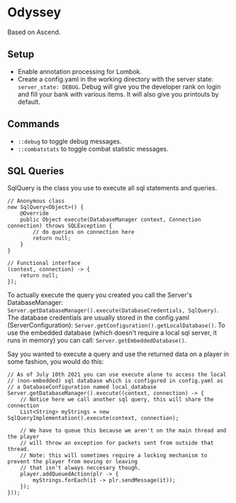 # Odyssey #
Based on Ascend.

## Setup
- Enable annotation processing for Lombok.
- Create a config.yaml in the working directory with the server state: `server_state: DEBUG`.
Debug will give you the developer rank on login and fill your bank with various items.
It will also give you printouts by default.

## Commands
- `::debug` to toggle debug messages.
- `::combatstats` to toggle combat statistic messages.

## SQL Queries
SqlQuery is the class you use to execute all sql statements and queries.

```
// Anonymous class
new SqlQuery<Object>() {
    @Override
    public Object execute(DatabaseManager context, Connection connection) throws SQLException {
        // do queries on connection here
        return null;
    }
}

// Functional interface
(context, connection) -> {
    return null;
});
```

To actually execute the query you created you call the Server's DatabaseManager: `Server.getDatabaseManager().execute(DatabaseCredentials, SqlQuery)`.
The database credentials are usually stored in the config.yaml (ServerConfiguration): `Server.getConfiguration().getLocalDatabase()`. To use the embedded database 
(which doesn't require a local sql server, it runs in memory) you can call: `Server.getEmbeddedDatabase()`.

Say you wanted to execute a query and use the returned data on a player in some fashion, you would do this:
```
// As of July 10th 2021 you can use execute alone to access the local 
// (non-embedded) sql database which is configured in config.yaml as 
// a DatabaseConfiguration named local_database
Server.getDatabaseManager().execute((context, connection) -> {
    // Notice here we call another sql query, this will share the connection
    List<String> myStrings = new SqlQueryImplementation().execute(context, connection);

    // We have to queue this because we aren't on the main thread and the player
    // will throw an exception for packets sent from outside that thread.
    // Note: this will sometimes require a locking mechanism to prevent the player from moving or leaving
    // that isn't always neccesary though.
    player.addQueuedAction(plr -> {
        myStrings.forEach(it -> plr.sendMessage(it));
    });
}));

```

